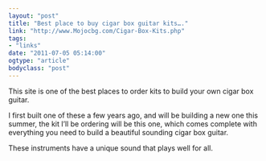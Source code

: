 ```yaml
---
layout: "post"
title: "Best place to buy cigar box guitar kits…."
link: "http://www.Mojocbg.com/Cigar-Box-Kits.php"
tags: 
- "links"
date: "2011-07-05 05:14:00"
ogtype: "article"
bodyclass: "post"
---
```


This site is one of the best places to order kits to build your own cigar box guitar.

I first built one of these a few years ago, and will be building a new one this summer, the kit I’ll be ordering will be this one, which comes complete with everything you need to build a beautiful sounding cigar box guitar.

These instruments have a unique sound that plays well for all.